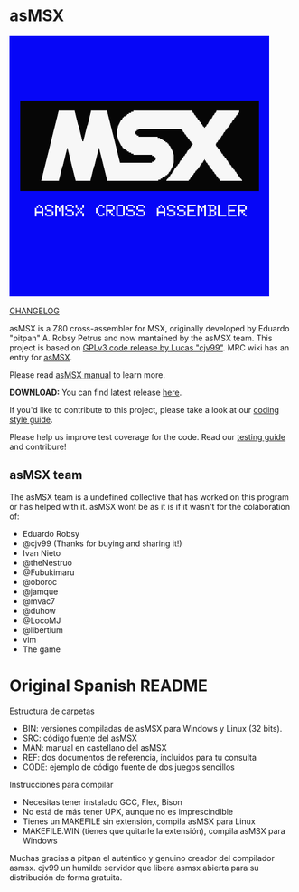 # asMSX

![asmsx](doc/asmsx.png)

[CHANGELOG](CHANGELOG.md)

asMSX is a Z80 cross-assembler for MSX, originally developed by Eduardo "pitpan" A. Robsy Petrus and now mantained by the asMSX team.
This project is based on [GPLv3 code release by Lucas "cjv99"](https://code.google.com/archive/p/asmsx-license-gpl/).
MRC wiki has an entry for [asMSX](https://www.msx.org/wiki/asMSX).

Please read [asMSX manual](doc/asmsx.md) to learn more.

**DOWNLOAD:** You can find latest release [here](https://github.com/Fubukimaru/asMSX/releases/).

If you'd like to contribute to this project, please take a look at our [coding style guide](doc/coding-style.md).

Please help us improve test coverage for the code. Read our [testing guide](doc/testing.md) and contribure!

## asMSX team
The asMSX team is a undefined collective that has worked on this program or has helped with it. asMSX wont be as it is if it wasn't for the colaboration of:

- Eduardo Robsy
- @cjv99 (Thanks for buying and sharing it!)
- Ivan Nieto
- @theNestruo
- @Fubukimaru
- @oboroc
- @jamque
- @mvac7
- @duhow
- @LocoMJ
- @libertium
- vim
- The game


# Original Spanish README

Estructura de carpetas

- BIN: versiones compiladas de asMSX para Windows y Linux (32 bits).
- SRC: código fuente del asMSX
- MAN: manual en castellano del asMSX
- REF: dos documentos de referencia, incluidos para tu consulta
- CODE: ejemplo de código fuente de dos juegos sencillos

Instrucciones para compilar

- Necesitas tener instalado GCC, Flex, Bison
- No está de más tener UPX, aunque no es imprescindible
- Tienes un MAKEFILE sin extensión, compila asMSX para Linux
- MAKEFILE.WIN (tienes que quitarle la extensión), compila asMSX para Windows

Muchas gracias a pitpan el auténtico y genuino creador del compilador asmsx.
cjv99 un humilde servidor que libera asmsx abierta para su distribución de forma gratuita.
